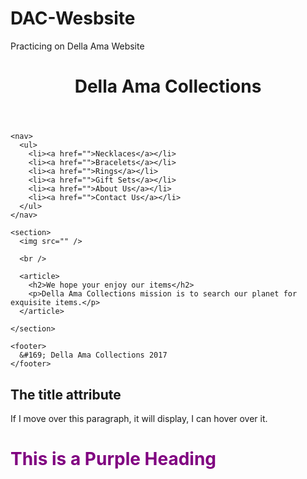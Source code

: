 # DAC-Wesbsite
Practicing on Della Ama Website

<!DOCTYPE html>
<html>
  <head>
    <title>Della Ama Collections</title>
    <link rel="stylesheet" href="style.css">
  </head>

  <body>
    <header>
      <h1>Della Ama Collections</h1>
    </header>

    <nav>
      <ul>
        <li><a href="">Necklaces</a></li>
        <li><a href="">Bracelets</a></li>
        <li><a href="">Rings</a></li>
        <li><a href="">Gift Sets</a></li>
        <li><a href="">About Us</a></li>
        <li><a href="">Contact Us</a></li>
      </ul>
    </nav>

    <section>
      <img src="" />

      <br />

      <article>
        <h2>We hope your enjoy our items</h2>
        <p>Della Ama Collections mission is to search our planet for exquisite items.</p>
      </article>

    </section>

    <footer>
      &#169; Della Ama Collections 2017
    </footer>

  </body>
</html>


<!DOCTYPE html>
<html>
<body>

<h2>The title attribute</h2>

<p title="Title Tip">
If I move over this paragraph, it will display, I can hover over it.
</p>

</body>
</html>

<!DOCTYPE html>
<html>
<body>

<h1 style="color:purple;">This is a Purple Heading</h1>

</body>
</html>

